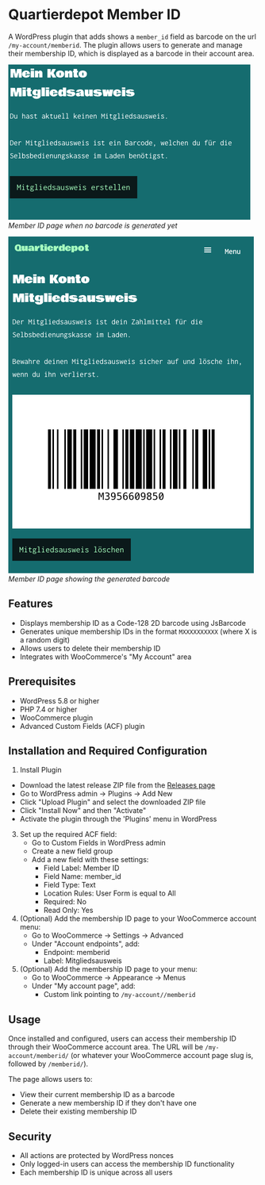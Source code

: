 # Quartierdepot Member ID

A WordPress plugin that adds shows a `member_id` field as barcode on the url `/my-account/memberid`. 
The plugin allows users to generate and manage their membership ID, which is displayed as a barcode in their account area.

![Member ID Page without Barcode](documentation/screen-1.png)
*Member ID page when no barcode is generated yet*

![Member ID Page with Barcode](documentation/screen-2.png)
*Member ID page showing the generated barcode*

## Features

- Displays membership ID as a Code-128 2D barcode using JsBarcode
- Generates unique membership IDs in the format `MXXXXXXXXXX` (where X is a random digit)
- Allows users to delete their membership ID
- Integrates with WooCommerce's "My Account" area

## Prerequisites

- WordPress 5.8 or higher
- PHP 7.4 or higher
- WooCommerce plugin
- Advanced Custom Fields (ACF) plugin

## Installation and Required Configuration

1. Install Plugin
  - Download the latest release ZIP file from the [Releases page](https://github.com/quartier-depot/quartierdepot-memberid/releases)
  - Go to WordPress admin → Plugins → Add New
  - Click "Upload Plugin" and select the downloaded ZIP file
  - Click "Install Now" and then "Activate"
  - Activate the plugin through the 'Plugins' menu in WordPress
3. Set up the required ACF field:
   - Go to Custom Fields in WordPress admin
   - Create a new field group
   - Add a new field with these settings:
     - Field Label: Member ID
     - Field Name: member_id
     - Field Type: Text
     - Location Rules: User Form is equal to All
     - Required: No
     - Read Only: Yes
4. (Optional) Add the membership ID page to your WooCommerce account menu:
   - Go to WooCommerce → Settings → Advanced
   - Under "Account endpoints", add:
     - Endpoint: memberid
     - Label: Mitgliedsausweis
5. (Optional) Add the membership ID page to your menu:
   - Go to WooCommerce → Appearance → Menus
   - Under "My account page", add:
     - Custom link pointing to `/my-account//memberid`

## Usage

Once installed and configured, users can access their membership ID through their WooCommerce account area. The URL will be
`/my-account/memberid/` (or whatever your WooCommerce account page slug is, followed by `/memberid/`).

The page allows users to:
- View their current membership ID as a barcode
- Generate a new membership ID if they don't have one
- Delete their existing membership ID

## Security

- All actions are protected by WordPress nonces
- Only logged-in users can access the membership ID functionality
- Each membership ID is unique across all users